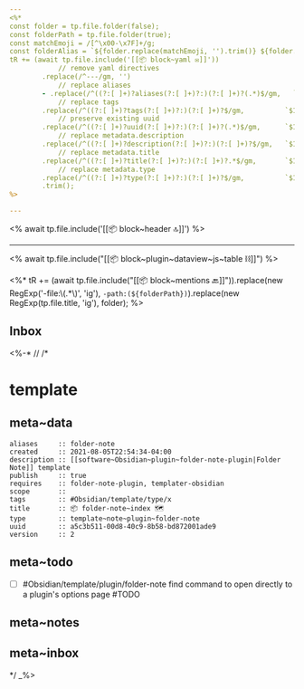 ```yaml
---
<%*
const folder = tp.file.folder(false);
const folderPath = tp.file.folder(true);
const matchEmoji = /[^\x00-\x7F]+/g;
const folderAlias = `${folder.replace(matchEmoji, '').trim()} ${folder.match(matchEmoji).join('')}`
tR += (await tp.file.include('[[📦 block~yaml ✉]]'))
            // remove yaml directives
        .replace(/^---/gm, '')
            // replace aliases
        - .replace(/^((?:[ ]+)?aliases(?:[ ]+)?:)(?:[ ]+)?(.*)$/gm,   `$1 [${'$2, ' ?? ''}${folderAlias} overview 🗺, ${folderAlias} table ⛓, overview 🗺 of ${folderAlias}, ${folder}]]`)            
            // replace tags
        .replace(/^((?:[ ]+)?tags(?:[ ]+)?:)(?:[ ]+)?$/gm,          `$1 [Obsidian/plugin/folder-note, overview, index, table]`)
            // preserve existing uuid
        .replace(/^((?:[ ]+)?uuid(?:[ ]+)?:)(?:[ ]+)?(.*)$/gm,      `$1 &uuid ${tp.frontmatter?.uuid ?? '$2'}`)
            // replace metadata.description
        .replace(/^((?:[ ]+)?description(?:[ ]+)?:)(?:[ ]+)?$/gm,   `$1 "files and file properties within [\`${folderPath}\`](` + encodeURI(`file:///${app.vault.adapter.getFullPath(folderPath.replace(/\\/g, '/'))}`) + ')"')
            // replace metadata.title
        .replace(/^((?:[ ]+)?title(?:[ ]+)?:)(?:[ ]+)?.*$/gm,       `$1 🗺 Overview of ${folder}`)
            // replace metadata.type
        .replace(/^((?:[ ]+)?type(?:[ ]+)?:)(?:[ ]+)?$/gm,          `$1 note~overview~table`)
        .trim();
%>

---
```


<% await tp.file.include('[[📦 block~header 🔝]]') %>

---

<% await tp.file.include("[[📦 block~plugin~dataview~js~table ⛓]]") %>

<%* tR += (await tp.file.include("[[📦 block~mentions 🔙]]")).replace(new RegExp('-file:\\(.*\\)', 'ig'), `-path:(${folderPath})`).replace(new RegExp(tp.file.title, 'ig'), folder); %>

## Inbox

<%-*
//
/*

# template

## meta~data

```dataviewfield
aliases     :: folder-note
created     :: 2021-08-05T22:54:34-04:00
description :: [[software~Obsidian~plugin~folder-note-plugin|Folder Note]] template
publish     :: true
requires    :: folder-note-plugin, templater-obsidian
scope       :: 
tags        :: #Obsidian/template/type/x
title       :: 📦 folder-note~index 🗺
type        :: template~note~plugin~folder-note
uuid        :: a5c3b511-00d8-40c9-8b58-bd872001ade9
version     :: 2
```

## meta~todo

- [ ] #Obsidian/template/plugin/folder-note find command to open directly to a plugin's options page #TODO

## meta~notes

## meta~inbox

*/
_%>